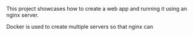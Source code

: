 This project showcases how to create a web app
and running it using an nginx server.

Docker is used to create multiple servers so that
nginx can 